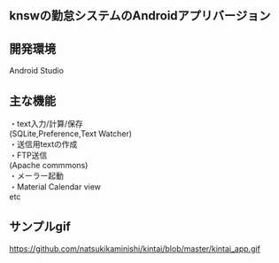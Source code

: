 ## knswの勤怠システムのAndroidアプリバージョン

## 開発環境
Android Studio

## 主な機能
・text入力/計算/保存</br>
 (SQLite,Preference,Text Watcher)</br>
・送信用textの作成</br>
・FTP送信</br>
 (Apache commmons)</br>
・メーラー起動</br>
・Material Calendar view</br>
  etc</br>

## サンプルgif
https://github.com/natsukikaminishi/kintai/blob/master/kintai_app.gif
